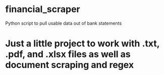 # financial_scraper
Python script to pull usable data out of bank statements

# Just a little project to work with .txt, .pdf, and .xlsx files as well as document scraping and regex
